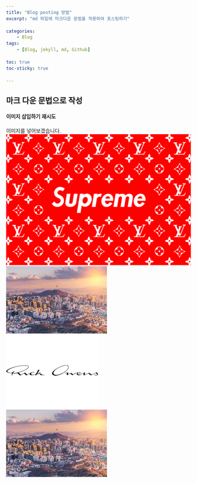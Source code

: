 ```yaml
---
title: "Blog posting 방법"
excerpt: "md 파일에 마크다운 문법을 적용하여 포스팅하기"

categories:
    - Blog
tags:
    - [Blog, jekyll, md, Github]

toc: true
toc-sticky: true

---
```


마크 다운 문법으로 작성
---

#### 이미지 삽입하기 재시도

이미지를 넣어보겠습니다.<br>
![test_img](../images/2022-04-09-22-12-32.png)
![test_img2](images/2022-04-11-13-16-01.png)
![test_img3](../images/2022-04-09-19-48-35.png)
![test_img4](./images/2022-04-11-13-16-01.png)
